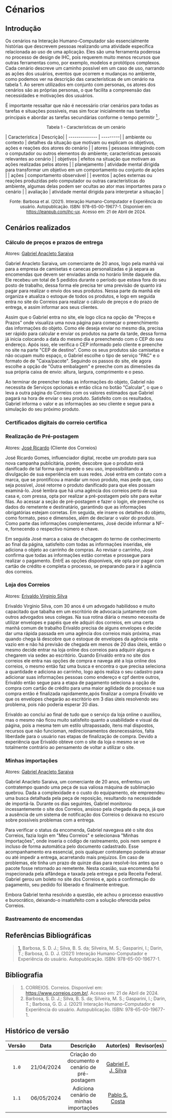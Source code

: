 # Cénarios
    
## Introdução
Os cenários na Interação Humano-Computador são essencialmente histórias que descrevem pessoas realizando uma atividade específica relacionada ao uso de uma aplicação. Eles são uma ferramenta poderosa no processo de design de IHC, pois requerem muito menos recursos que outras ferramentas como, por exemplo, modelos e protótipos complexos. Cada cenário descreve um caminho possível em um caso de uso, narrando as ações dos usuários, eventos que ocorrem e mudanças no ambiente, como podemos ver na descrição das características de um cenário na tabela 1. Ao serem utilizados em conjunto com personas, os atores dos cenários são as próprias personas, o que facilita a compreensão das necessidades e motivações dos usuários. 

É importante ressaltar que não é necessário criar cenários para todas as tarefas e situações possíveis, mas sim focar inicialmente nas tarefas principais e abordar as tarefas secundárias conforme o tempo permitir
 <a id="anchor_1" href="#REF1"> <sup>1</sup> </a>.

<font size="2"><p style="text-align: center">Tabela 1 - Características de um cenário </p></font> 
| Característica | Descrição|
| -------------- | ---------|
| ambiente ou contexto | detalhes da situação que motivam ou explicam os objetivos, ações e reações dos atores do cenário |
| atores | pessoas interagindo com o computador ou outros elementos do ambiente; características pessoais relevantes ao cenário |
| objetivos | efeitos na situação que motivam as ações realizadas pelos atores |
| planejamento | atividade mental dirigida para transformar um objetivo em um comportamento ou conjunto de ações |
| ações | comportamento observável |
| eventos | ações externas ou reações produzidas pelo computador ou outras características do ambiente, algumas delas podem ser ocultas ao ator mas importantes para o cenário |
| avaliação | atividade mental dirigida para interpretar a situação |

<font size="2"><p style="text-align: center">Fonte: Barbosa et al. (2021). Interação Humano-Computador e Experiência do usuário. Autopublicação. ISBN: 978-65-00-19677-1. Disponível em: https://leanpub.com/ihc-ux. Acesso em: 21 de Abril de 2024.</p></font> 

## Cenários realizados

### Cálculo de preços e prazos de entrega

Atores: [Gabriel Anacleto Saraiva](https://interacao-humano-computador.github.io/2024.1-Correios/analise_de_requisitos/personas/)


Gabriel Anacleto Saraiva, um comerciante de 20 anos, logo pela manhã vai para a empresa de camisetas e canecas personalizadas e já separa as encomendas que devem ser enviadas ainda no horário limite daquele dia. Ele recebeu um total de 5 pedidos durante o período que estava fora do seu posto de trabalho, dessa forma ele precisa ter uma previsão de quanto irá pagar para realizar o envio dos seus produtos. Nessa parte da manhã ele organiza e atualiza o estoque de todos os produtos, e logo em seguida entra no site do Correios para realizar o cálculo de preços e do prazo de entrega, e assim informar aos seus clientes.

Assim que o Gabriel entra no site, ele logo clica na opção de "Preços e Prazos" onde visualiza uma nova página para começar o preenchimento das informações do objeto. Como ele deseja enviar no mesmo dia, precisa ser rápido para calcular e enviar os produtos na parte da tarde, dessa forma já inicia colocando a data do mesmo dia e preenchendo com o CEP do seu endereço. Após isso, ele verifica o CEP informado pelo cliente e preenche no site na parte "CEP de destino". Como os seus produtos são camisetas e não ocupam muito espaço, o Gabriel escolhe o tipo de serviço "PAC" e o formato de de "Caixa/pacote". Seguindo os passos do site, ele agora escolhe a opção de "Outra embalagem" e preeche com as dimensões da sua própria caixa de envio: altura, largura, comprimento e o peso.

Ao terminar de preencher todas as informações do objeto, Gabriel não necessita de Serviços opcionais e então clica no botão "Calcular", o que o leva a outra página do Correios com os valores estimados que Gabriel pagará na hora de enviar o seu produto. Satisfeito com os resultados, Gabriel informa o valor e as informações ao seu cliente e segue para a simulação do seu próximo produto.

### Certificados digitais do correio certifica

### Realização de Pré-postagem

Atores: [José Ricardo](https://interacao-humano-computador.github.io/2024.1-Correios/analise_de_requisitos/personas/) (Cliente dos Correios)

José Ricardo Gomes, influenciador digital, recebe um produto para sua nova campanha publicitária, porém, descobre que o produto está danificado de tal forma que impede o seu uso, impossibilitando a divulgação de sua experiência em suas redes. José entra em contato com a marca, que se prontificou a mandar um novo produto, mas pede que, caso seja possível, José retorne o produto danificado para que eles possam examiná-lo.
José lembra que há uma agência dos correios perto de sua casa e, com pressa, opta por realizar a pré-postagem pelo site para evitar filas. Ao acessar a seção de pré-postagem e fazer o login, ele preenche os dados do remetente e destinatário, garantindo que as informações obrigatórias estejam corretas. Em seguida, ele insere os detalhes do objeto, como formato, peso e dimensões, além de declarar o valor do produto. Como parte das informações complementares, José decide informar a NF-e, fornecendo o respectivo número e chave.

Em seguida José marca a caixa de checagem do termo de conhecimento ao final da página, satisfeito com todas as informações inseridas, ele adiciona o objeto ao carrinho de compras. Ao revisar o carrinho, José confirma que todas as informações estão corretas e prossegue para realizar o pagamento. EntrE as opções disponíveis, ele opta por pagar com cartão de crédito e completa o processo, se preparando para ir à agência dos correios.

### Loja dos Correios

Atores: [Erivaldo Virginio Silva](https://interacao-humano-computador.github.io/2024.1-Correios/analise_de_requisitos/personas/)

Erivaldo Virginio Silva, com 30 anos é um advogado habilidoso e muito capacitado que tabalha em um escritório de advocacia juntamente com outros advogados seus colegas. Na sua rotina diária o mesmo necessita de utilizar envelopes e papéis que ele adquiri dos correios, em uma certa manhã comum de trabalho Erivaldo precisa de alguns envelopes e decide dar uma rápida passada em uma agência dos correios mais próxima, mas quando chega lá descobre que o estoque de envelopes da agência esta vazio em e não há previsão de chegada em menos de 20 dias úteis, então o mesmo decide entrar na loja online dos correios para adquirir alguns e chegarem via sedex ao escritório.
Quando Erivaldo entra no site dos correios ele entra nas opções de compra e navega até a loja online dos correios, o mesmo então faz uma busca e encontra o que precisa seleciona a quantidade e adiciona ao carrinho, logo após realiza o seu cadastro para adicionar suas informações pessoas como endereço e cpf dentre outros, Erivaldo então segue para a etapa de pagamento seleciona a opção de compra com cartão de crédito para uma maior agilidade do processo e sua compra então é finalizada rapidamente,após finalizar a compra Erivaldo ve que os envelopes chegarão ao escritório em 3 dias úteis resolvendo seu problema, pois não poderia esperar 20 dias.

Erivaldo ao conclui ao final de tudo que o serviço da loja online o auxiliou, mas o mesmo não ficou muito satisfeito quanto a usabilidade e visual da página, pois a mesma tem um estilo ultrapassado, itens mal dispostos, recursos que não funcioman, redirecionamentos desnecessários, falta liberdade para o usuário nas etapas de finalização de compra. Devido a experiência que Erivaldo obteve com o site da loja o mesmo se ve totalmente contrário ao pensamento de voltar a utilizar o site.

### Minhas importações

Atores: [Gabriel Anacleto Saraiva](https://interacao-humano-computador.github.io/2024.1-Correios/analise_de_requisitos/personas/)

Gabriel Anacleto Saraiva, um comerciante de 20 anos, enfrentou um contratempo quando uma peça de sua valiosa máquina de sublimação quebrou. Dada a complexidade e o custo do equipamento, ele empreendeu uma busca detalhada pela peça de reposição, resultando na necessidade de importá-la. Durante os dias seguintes, Gabriel monitorou incessantemente o site dos Correios, ansioso pela chegada da peça, já que a ausência de um sistema de notificação dos Correios o deixava no escuro sobre possíveis problemas com a entrega.

Para verificar o status da encomenda, Gabriel navegava até o site dos Correios, fazia login em "Meu Correios" e selecionava "Minhas Importações", onde inseria o código de rastreamento, pois nem sempre é incluso de forma automática pelo documento cadastrado. Esse acompanhamento era essencial, pois qualquer contratempo poderia atrasar ou até impedir a entrega, acarretando mais prejuízos. Em caso de problemas, ele tinha um prazo de quinze dias para resolvê-los antes que o pacote fosse retornado ao remetente. Nesta ocasião, sua encomenda foi inspecionada pela alfândega e taxada pela entrega e pela Receita Federal. Gabriel gerou um boleto no site dos Correios e, após a confirmação do pagamento, seu pedido foi liberado e finalmente entregue.

Embora Gabriel tenha resolvido a questão, ele achou o processo exaustivo e burocrático, deixando-o insatisfeito com a solução oferecida pelos Correios.

### Rastreamento de encomendas

## Referências Bibliográficas
> <a id="REF1" href="#anchor_1">1.</a> Barbosa, S. D. J.; Silva, B. S. da; Silveira, M. S.; Gasparini, I.; Darin, T.; Barbosa, G. D. J. (2021) Interação Humano-Computador e Experiência do usuário. Autopublicação. ISBN: 978-65-00-19677-1.

## Bibliografia

> 1. CORREIOS. Correios. Disponível em: <https://www.correios.com.br/>. Acesso em: 21 de Abril de 2024.
> 2. Barbosa, S. D. J.; Silva, B. S. da; Silveira, M. S.; Gasparini, I.; Darin, T.; Barbosa, G. D. J. (2021) Interação Humano-Computador e Experiência do usuário. Autopublicação. ISBN: 978-65-00-19677-1. 

## Histórico de versão

| Versão | Data | Descrição | Autor(es) | Revisor(es) |
|:-:|:-:|:-:|:-:|:-:|
|`1.0`| 21/04/2024 | Criação do documento e cenário de pré-postagem | [Gabriel F. J. Silva](https://www.github.com/MMcLovin) |  |
|`1.1`| 06/05/2024 | Adiciona cenário de minhas importações | [Pablo S. Costa](https://www.github.com/pabloheika) |  |
